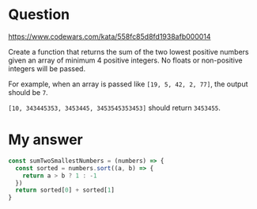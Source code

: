 # Question
https://www.codewars.com/kata/558fc85d8fd1938afb000014

Create a function that returns the sum of the two lowest positive numbers given an array of minimum 4 positive integers. No floats or non-positive integers will be passed.

For example, when an array is passed like `[19, 5, 42, 2, 77]`, the output should be `7`.

`[10, 343445353, 3453445, 3453545353453]` should return `3453455`.

# My answer

```javascript
const sumTwoSmallestNumbers = (numbers) => {  
  const sorted = numbers.sort((a, b) => {
    return a > b ? 1 : -1
  })
  return sorted[0] + sorted[1]
}
```